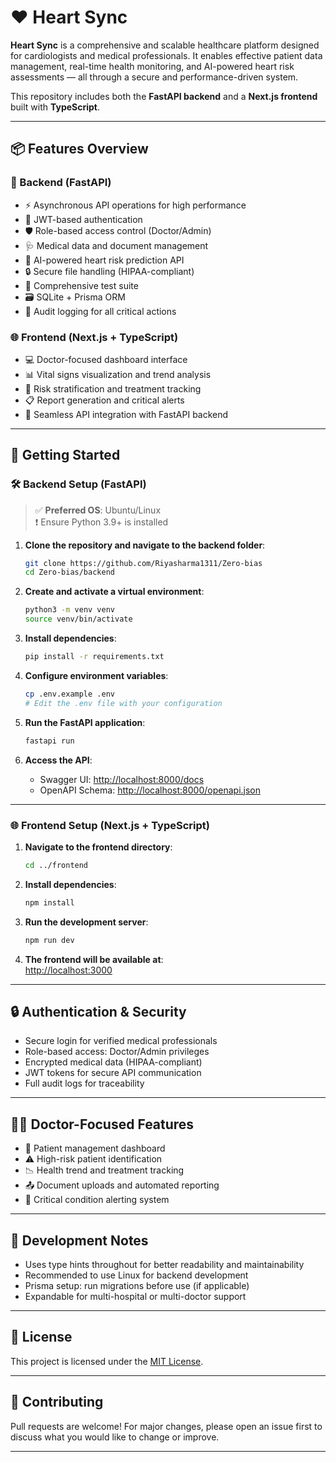 # ❤️ Heart Sync

**Heart Sync** is a comprehensive and scalable healthcare platform designed for cardiologists and medical professionals. It enables effective patient data management, real-time health monitoring, and AI-powered heart risk assessments — all through a secure and performance-driven system.

This repository includes both the **FastAPI backend** and a **Next.js frontend** built with **TypeScript**.

---

## 📦 Features Overview

### 🔧 Backend (FastAPI)

- ⚡ Asynchronous API operations for high performance
- 🔐 JWT-based authentication
- 🛡️ Role-based access control (Doctor/Admin)
- 🩺 Medical data and document management
- 🧠 AI-powered heart risk prediction API
- 🔒 Secure file handling (HIPAA-compliant)
- 🧪 Comprehensive test suite
- 🗃️ SQLite + Prisma ORM
- 🧾 Audit logging for all critical actions

### 🌐 Frontend (Next.js + TypeScript)

- 💻 Doctor-focused dashboard interface
- 📊 Vital signs visualization and trend analysis
- 🏥 Risk stratification and treatment tracking
- 📋 Report generation and critical alerts
- 🔗 Seamless API integration with FastAPI backend

---

## 🚀 Getting Started

### 🛠️ Backend Setup (FastAPI)

> ✅ **Preferred OS**: Ubuntu/Linux  
> ❗ Ensure Python 3.9+ is installed

1. **Clone the repository and navigate to the backend folder**:
    ```bash
    git clone https://github.com/Riyasharma1311/Zero-bias
    cd Zero-bias/backend
    ```

2. **Create and activate a virtual environment**:
    ```bash
    python3 -m venv venv
    source venv/bin/activate
    ```

3. **Install dependencies**:
    ```bash
    pip install -r requirements.txt
    ```

4. **Configure environment variables**:
    ```bash
    cp .env.example .env
    # Edit the .env file with your configuration
    ```

5. **Run the FastAPI application**:
    ```bash
    fastapi run
    ```

6. **Access the API**:
    - Swagger UI: [http://localhost:8000/docs](http://localhost:8000/docs)
    - OpenAPI Schema: [http://localhost:8000/openapi.json](http://localhost:8000/openapi.json)

---

### 🌐 Frontend Setup (Next.js + TypeScript)

1. **Navigate to the frontend directory**:
    ```bash
    cd ../frontend
    ```

2. **Install dependencies**:
    ```bash
    npm install
    ```

3. **Run the development server**:
    ```bash
    npm run dev
    ```

4. **The frontend will be available at**:  
    [http://localhost:3000](http://localhost:3000)

---

## 🔒 Authentication & Security

- Secure login for verified medical professionals
- Role-based access: Doctor/Admin privileges
- Encrypted medical data (HIPAA-compliant)
- JWT tokens for secure API communication
- Full audit logs for traceability

---

## 👨‍⚕️ Doctor-Focused Features

- 📁 Patient management dashboard
- ⚠️ High-risk patient identification
- 📉 Health trend and treatment tracking
- 📤 Document uploads and automated reporting
- 🔔 Critical condition alerting system

---

## 🧪 Development Notes

- Uses type hints throughout for better readability and maintainability
- Recommended to use Linux for backend development
- Prisma setup: run migrations before use (if applicable)
- Expandable for multi-hospital or multi-doctor support

---

## 📄 License

This project is licensed under the [MIT License](LICENSE).

---

## 🤝 Contributing

Pull requests are welcome! For major changes, please open an issue first to discuss what you would like to change or improve.

---

